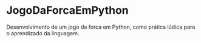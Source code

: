 # JogoDaForcaEmPython
Desenvolvimento de um jogo da forca em Python, como prática lúdica para o aprendizado da linguagem. 
